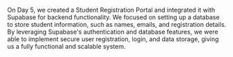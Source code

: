 On Day 5, we created a Student Registration Portal and integrated it with Supabase for backend functionality. We focused on setting up a database to store student information, such as names, emails, and registration details. By leveraging Supabase's authentication and database features, we were able to implement secure user registration, login, and data storage, giving us a fully functional and scalable system.

